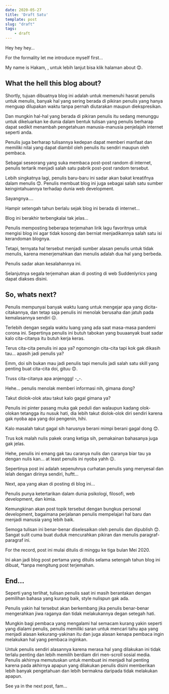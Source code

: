 ```yaml
---
date: 2020-05-27
title: 'Draft Satu'
template: post
slug: "draft"
tags:
    - draft
---
```

Hey hey hey…

For the formality let me introduce myself first…

My name is Hakam, , untuk lebih lanjut bisa klik halaman about 😊.

## What the hell this blog about?

Shortly, tujuan dibuatnya blog ini adalah untuk memenuhi hasrat penulis untuk menulis, banyak hal yang sering berada di pikiran penulis yang hanya menguap dilupakan waktu tanpa pernah diutarakan maupun diekspresikan.

Dan mungkin hal-hal yang berada di pikiran penulis itu sedang menunggu untuk dikeluarkan ke dunia dalam bentuk tulisan yang penulis berharap dapat sedikit menambah pengetahuan manusia-manusia penjelajah internet seperti anda.

Penulis juga berharap tulisannya kedepan dapat memberi manfaat dan memiliki nilai yang dapat diambil oleh penulis itu sendiri maupun oleh pembaca. 

Sebagai seseorang yang suka membaca post-post random di internet, penulis tertarik menjadi salah satu pabrik post-post random tersebut.

Lebih singkatnya lagi, penulis baru-baru ini sadar akan bakat kreatifnya dalam menulis 😊.
Penulis membuat blog ini juga sebagai salah satu sumber keingintahuannya terhadap dunia web development.

Sayangnya….

Hampir setengah tahun berlalu sejak blog ini berada di internet…

Blog ini berakhir terbengkalai tak jelas…


Penulis memposting beberapa terjemahan lirik lagu favoritnya untuk mengisi blog ini agar tidak kosong dan berniat menjadikannya salah satu isi kerandoman blognya.

Tetapi, ternyata hal tersebut menjadi sumber alasan penulis untuk tidak menulis, karena menerjemahkan dan menulis adalah dua hal yang berbeda.

Penulis sadar akan kesalahannya ini.

Selanjutnya segala terjemahan akan di posting di web Suddenlyrics yang dapat diakses disini.

## So, whats next?

Penulis mempunyai banyak waktu luang untuk mengejar apa yang dicita-citakannya, dan tetap saja penulis ini menolak berusaha dan jatuh pada kemalasannya sendiri ☹.

Terlebih dengan segala waktu luang yang ada saat masa-masa pandemi corona ini.
Sepertinya penulis ini butuh tabokan yang buuaanyak buat sadar kalo cita-citanya itu butuh kerja keras. 

Terus cita-cita penulis ini apa ya? ngomongin cita-cita tapi kok gak dikasih tau… apasih jadi penulis ya?

Emm, doi sih bukan mau jadi penulis tapi menulis jadi salah satu skill yang penting buat cita-cita doi, gituu 😊.

Truss cita-citanya apa anjenggg! -_-. 

Hehe... penulis menolak memberi informasi nih, gimana dong?

Takut diolok-olok atau takut kalo gagal gimana ya?

Penulis ini pinter pasang muka gak peduli dan walaupun kadang olok-olokan tetangga itu nusuk hati, dia lebih takut diolok-olok diri sendiri karena gak nyoba apa yang doi pengenin, hihi. 

Kalo masalah takut gagal sih harusnya berani mimpi berani gagal dong 😊. 


Trus kok malah nulis pakek orang ketiga sih, pemakainan bahasanya juga gak jelas.

Hehe, penulis ini emang gak tau caranya nulis dan caranya biar tau ya dengan nulis kan… at least penulis ini nyoba yahh 😉. 


Sepertinya post ini adalah sepenuhnya curhatan penulis yang menyesal dan lelah dengan dirinya sendiri, huftt… 

Next, apa yang akan di posting di blog ini…

Penulis punya ketertarikan dalam dunia psikologi, filosofi, web development, dan kimia.

Kemungkinan akan post topik tersebut dengan bungkus personal development, bagaimana perjalanan penulis mempelajari hal baru dan menjadi manusia yang lebih baik. 

Semoga tulisan ini benar-benar diselesaikan oleh penulis dan dipublish 😊.
Sangat sulit cuma buat duduk mencurahkan pikiran dan menulis paragraf-paragraf ini.

For the record, post ini mulai ditulis di minggu ke tiga bulan Mei 2020. 

Ini akan jadi blog post pertama yang ditulis selama setengah tahun blog ini dibuat, *tanpa mengitung post terjemahan.

## End...

Seperti yang terlihat, tulisan penulis saat ini masih berantakan dengan pemilihan bahasa yang kurang baik, style nulispun gak ada. 

Penulis yakin hal tersebut akan berkembang jika penulis benar-benar mengerahkan jiwa raganya dan tidak melakukannya degan setegah hati.

Mungkin bagi pembaca yang mengalami hal semacam kurang yakin seperti yang dialami penulis, penulis memiliki saran untuk mencari tahu apa yang menjadi alasan kekurang-yakinan itu dan juga alasan kenapa pembaca ingin melakukan hal yang pembaca inginkan.

Untuk penulis sendiri alasannya karena merasa hal yang dilakukan ini tidak terlalu penting dan lebih memilih berdiam diri men-scroll sosial media.
Penulis akhirnya memutuskan untuk membuat ini menjadi hal penting karena pada akhirnya apapun yang dilakukan penulis disini memberikan lebih banyak pengetahuan dan lebih bermakna daripada tidak melakukan apapun.

See ya in the next post, fam…

